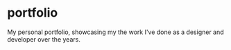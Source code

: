 # portfolio
My personal portfolio, showcasing my the work I've done as a designer and developer over the years.
